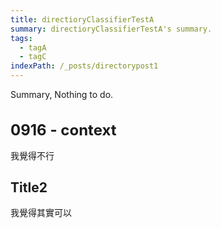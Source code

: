 ```yaml
---
title: directioryClassifierTestA
summary: directioryClassifierTestA's summary.
tags:
  - tagA
  - tagC
indexPath: /_posts/directorypost1
---
```


Summary, Nothing to do.

<!-- more -->


# 0916 - context

我覺得不行

## Title2

我覺得其實可以


<style>
h1 {
  font-size: 24px;

}

</style>
